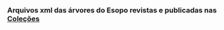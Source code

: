 ### Arquivos xml das árvores do Esopo revistas e publicadas nas [Coleções](https://perseids-publications.github.io/unesp-trees/)
